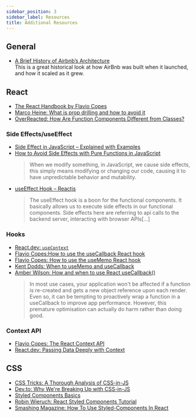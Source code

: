 ```yaml
---
sidebar_position: 3
sidebar_label: Resources
title: Additional Resources
---
```


<!-- markdownlint-disable no-inline-html no-trailing-punctuation -->

## General

- [A Brief History of Airbnb’s Architecture](https://blog.bytebytego.com/p/a-brief-history-of-airbnbs-architecture?r=1g0l&utm_campaign=post&utm_medium=web)
    <br/>This is a great historical look at how AirBnb was built when it launched, and how it scaled as it grew.

## React

- [The React Handbook by Flavio Copes](https://reacthandbook.com/)
- [Marco Heine: What is prop drilling and how to avoid it](https://marcoheine.com/blog/what-is-prop-drilling-and-how-to-avoid-it)
- [OverReacted: How Are Function Components Different from Classes?](https://overreacted.io/how-are-function-components-different-from-classes/)

### Side Effects/useEffect

- [Side Effect in JavaScript – Explained with Examples](https://codesweetly.com/side-effect)
- [How to Avoid Side Effects with Pure Functions in JavaScript](https://javascript.plainenglish.io/how-to-avoid-side-effects-using-pure-functions-in-javascript-366acaafb60c)
  <br/>
  > When we modify something, in JavaScript, we cause side effects, this simply means modifying or changing our code, causing it to have unpredictable behavior and mutability.
- [useEffect Hook – Reactjs](https://www.tothenew.com/blog/useeffect-hook-reactjs/)
  <br/>
  > The useEffect hook is a boon for the functional components. It basically allows us to execute side effects in our functional components. Side effects here are referring to api calls to the backend server, interacting with browser APIs[...]

### Hooks

- [React.dev: `useContext`](https://react.dev/reference/react/useContext)
- [Flavio Copes:How to use the useCallback React hook](https://flaviocopes.com/react-hook-usecallback/)
- [Flavio Copes: How to use the useMemo React hook](https://flaviocopes.com/react-hook-usememo/)
- [Kent Dodds: When to useMemo and useCallback](https://kentcdodds.com/blog/usememo-and-usecallback)
- [Amber Wilson: How and when to use React useCallback()](https://amberwilson.co.uk/blog/how-and-when-to-use-react-usecallback/)
    <br/>
    > In most use cases, your application won't be affected if a function is re-created and gets a new object reference upon each render. Even so, it can be tempting to proactively wrap a function in a useCallback to improve app performance. However, this premature optimisation can actually do harm rather than doing good.

### Context API

- [Flavio Copes: The React Context API](https://flaviocopes.com/react-context-api/)
- [React.dev: Passing Data Deeply with Context](https://react.dev/learn/passing-data-deeply-with-context)

## CSS

- [CSS Tricks: A Thorough Analysis of CSS-in-JS](https://css-tricks.com/a-thorough-analysis-of-css-in-js/)
- [Dev.to: Why We're Breaking Up with CSS-in-JS](https://dev.to/srmagura/why-were-breaking-up-wiht-css-in-js-4g9b)
- [Styled Components Basics](https://styled-components.com/docs/basics)
- [Robin Wieruch: React Styled Components Tutorial](https://www.robinwieruch.de/react-styled-components/)
- [Smashing Magazine: How To Use Styled-Components In React](https://www.smashingmagazine.com/2020/07/styled-components-react/)
